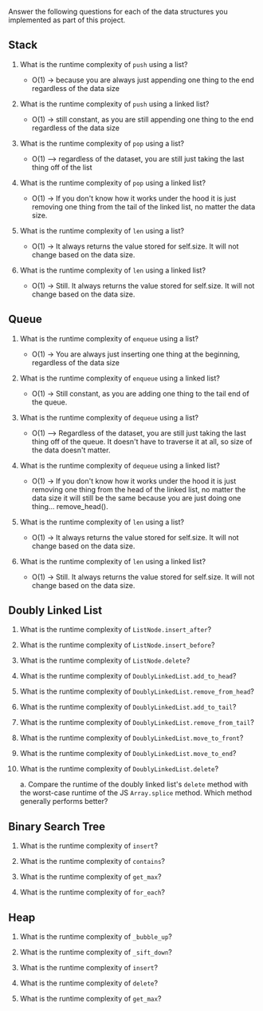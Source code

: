 Answer the following questions for each of the data structures you implemented as part of this project.

## Stack

1. What is the runtime complexity of `push` using a list?
    - O(1) -> because you are always just appending one thing to the end regardless of the data size

2. What is the runtime complexity of `push` using a linked list?
    - O(1) -> still constant, as you are still appending one thing to the end regardless of the data size

3. What is the runtime complexity of `pop` using a list?
    - O(1) --> regardless of the dataset, you are still just taking the last thing off of the list

4. What is the runtime complexity of `pop` using a linked list?
    - O(1) -> If you don't know how it works under the hood it is just removing one thing from the tail of the linked list, no matter the data size.

5. What is the runtime complexity of `len` using a list?
    - O(1) -> It always returns the value stored for self.size. It will not change based on the data size.

6. What is the runtime complexity of `len` using a linked list?
    - O(1) -> Still. It always returns the value stored for self.size. It will not change based on the data size.

## Queue

1. What is the runtime complexity of `enqueue` using a list?
    - O(1) -> You are always just inserting one thing at the beginning, regardless of the data size

2. What is the runtime complexity of `enqueue` using a linked list?
    - O(1) -> Still constant, as you are adding one thing to the tail end of the queue.

3. What is the runtime complexity of `dequeue` using a list?
    - O(1) --> Regardless of the dataset, you are still just taking the last thing off of the queue. It doesn't have to traverse it at all, so size of the data doesn't matter.

4. What is the runtime complexity of `dequeue` using a linked list?
    - O(1) -> If you don't know how it works under the hood it is just removing one thing from the head of the linked list, no matter the data size it will still be the same because you are just doing one thing... remove_head().

5. What is the runtime complexity of `len` using a list?
    - O(1) -> It always returns the value stored for self.size. It will not change based on the data size.

6. What is the runtime complexity of `len` using a linked list?
    - O(1) -> Still. It always returns the value stored for self.size. It will not change based on the data size.

## Doubly Linked List

1. What is the runtime complexity of `ListNode.insert_after`?

2. What is the runtime complexity of `ListNode.insert_before`?

3. What is the runtime complexity of `ListNode.delete`?

4. What is the runtime complexity of `DoublyLinkedList.add_to_head`?

5. What is the runtime complexity of `DoublyLinkedList.remove_from_head`?

6. What is the runtime complexity of `DoublyLinkedList.add_to_tail`?

7. What is the runtime complexity of `DoublyLinkedList.remove_from_tail`?

8. What is the runtime complexity of `DoublyLinkedList.move_to_front`?

9. What is the runtime complexity of `DoublyLinkedList.move_to_end`?

10. What is the runtime complexity of `DoublyLinkedList.delete`?

    a. Compare the runtime of the doubly linked list's `delete` method with the worst-case runtime of the JS `Array.splice` method. Which method generally performs better?

## Binary Search Tree

1. What is the runtime complexity of `insert`? 

2. What is the runtime complexity of `contains`?

3. What is the runtime complexity of `get_max`? 

4. What is the runtime complexity of `for_each`?
    
## Heap

1. What is the runtime complexity of `_bubble_up`?

2. What is the runtime complexity of `_sift_down`?

3. What is the runtime complexity of `insert`?

4. What is the runtime complexity of `delete`?

5. What is the runtime complexity of `get_max`?
